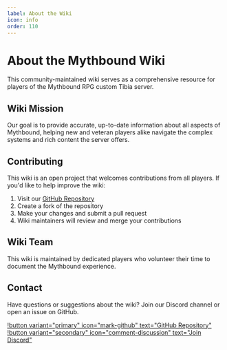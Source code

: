 ```yaml
---
label: About the Wiki
icon: info
order: 110
---
```


# About the Mythbound Wiki

This community-maintained wiki serves as a comprehensive resource for players of the Mythbound RPG custom Tibia server.

## Wiki Mission

Our goal is to provide accurate, up-to-date information about all aspects of Mythbound, helping new and veteran players alike navigate the complex systems and rich content the server offers.

## Contributing

This wiki is an open project that welcomes contributions from all players. If you'd like to help improve the wiki:

1. Visit our [GitHub Repository](https://github.com/your-github-username/Mythbound-wiki)
2. Create a fork of the repository
3. Make your changes and submit a pull request
4. Wiki maintainers will review and merge your contributions

## Wiki Team

This wiki is maintained by dedicated players who volunteer their time to document the Mythbound experience.

## Contact

Have questions or suggestions about the wiki? Join our Discord channel or open an issue on GitHub.

[!button variant="primary" icon="mark-github" text="GitHub Repository"](https://github.com/your-github-username/Mythbound-wiki)
[!button variant="secondary" icon="comment-discussion" text="Join Discord"](https://discord.gg/X7rdNahscB)
